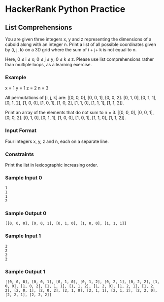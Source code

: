 # HackerRank Python Practice

## List Comprehensions

You are given three integers x, y and z representing the dimensions of a cuboid along with an integer n.
Print a list of all possible coordinates given by (i, j, k) on a 3D grid where the sum of i + j+ k is not equal to n.

Here, 0 ≤ i ≤ x; 0 ≤ j ≤ y; 0 ≤ k ≤ z.
Please use list comprehensions rather than multiple loops, as a learning exercise.

### Example
x = 1
y = 1
z = 2
n = 3

All permutations of [i, j, k] are:
[[0, 0, 0], [0, 0, 1], [0, 0, 2]. [0, 1, 0], [0, 1, 1], [0, 1, 2], [1, 0, 0], [1, 0, 1], [1, 0, 2], [1, 1, 0], [1, 1, 1], [1, 1, 2]].

Print an array of the elements that do not sum to n = 3.
[[0, 0, 0], [0, 0, 1], [0, 0, 2]. [0, 1, 0], [0, 1, 1], [1, 0, 0], [1, 0, 1], [1, 1, 0], [1, 1, 2]].

### Input Format
Four integers x, y, z and n, each on a separate line.

### Constraints
Print the list in lexicographic increasing order.

### Sample Input 0
```
1
1
1
2
```

### Sample Output 0
```
[[0, 0, 0], [0, 0, 1], [0, 1, 0], [1, 0, 0], [1, 1, 1]]
```

### Sample Input 1
```
2
2
2
2
```

### Sample Output 1
```
[[0, 0, 0], [0, 0, 1], [0, 1, 0], [0, 1, 2], [0, 2, 1], [0, 2, 2], [1, 0, 0], [1, 0, 2], [1, 1, 1], [1, 1, 2], [1, 2, 0], [1, 2, 1], [1, 2, 2], [2, 0, 1], [2, 0, 2], [2, 1, 0], [2, 1, 1], [2, 1, 2], [2, 2, 0], [2, 2, 1], [2, 2, 2]]
```